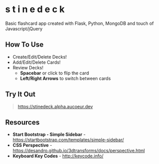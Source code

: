 # s t i n e d e c k

Basic flashcard app created with Flask, Python, MongoDB and touch of Javascript/jQuery

## How To Use 

- Create/Edit/Delete Decks!  
- Add/Edit/Delete Cards!   
- Review Decks!  
  * **Spacebar** or click to flip the card
  * **Left/Right Arrows** to switch between cards

## Try It Out
> https://stinedeck.alpha.aucoeur.dev

## Resources

* **Start Bootstrap - Simple Sidebar** - https://startbootstrap.com/templates/simple-sidebar/
* **CSS Perspective** - https://desandro.github.io/3dtransforms/docs/perspective.html
* **Keyboard Key Codes** - http://keycode.info/
